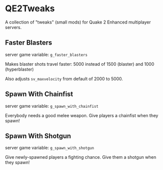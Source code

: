 # QE2Tweaks

A collection of "tweaks" (small mods) for Quake 2 Enhanced multiplayer servers.

## Faster Blasters

server game variable: `g_faster_blasters`

Makes blaster shots travel faster: 5000 instead of 1500 (blaster) and 1000 (hyperblaster)

Also adjusts `sv_maxvelocity` from default of 2000 to 5000.

## Spawn With Chainfist

server game variable: `g_spawn_with_chainfist`

Everybody needs a good melee weapon. Give players a chainfist when they spawn!

## Spawn With Shotgun

server game variable: `g_spawn_with_shotgun`

Give newly-spawned players a fighting chance. Give them a shotgun when they spawn!
